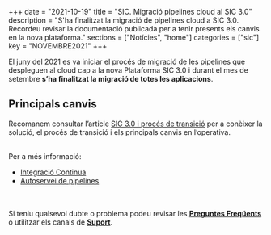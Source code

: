 +++
date        = "2021-10-19"
title       = "SIC. Migració pipelines cloud al SIC 3.0"
description = "S'ha finalitzat la migració de pipelines cloud a SIC 3.0. Recordeu revisar la documentació publicada per a tenir presents els canvis en la nova plataforma."
sections    = ["Notícies", "home"]
categories  = ["sic"]
key         = "NOVEMBRE2021"
+++

El juny del 2021 es va iniciar el procés de migració de les pipelines que despleguen al cloud cap a la
nova Plataforma SIC 3.0 i durant el mes de setembre **s’ha finalitzat la migració de totes les aplicacions**.

## Principals canvis

Recomanem consultar l’article [SIC 3.0 i procés de transició](/sic-serveis/sic20-sic30/) per a
conèixer la solució, el procés de transició i els principals canvis en l’operativa.


<br/>
Per a més informació:

- [Integració Continua](/plataformes/sic/serveis/sic30-serveis/ci/)
- [Autoservei de pipelines](/plataformes/sic/serveis/sic30-serveis/autoservei-pipelines/)

<br/><br/>
Si teniu qualsevol dubte o problema podeu revisar les [**Preguntes Freqüents**](/sic/faq) o
utilitzar els canals de [**Suport**](/sic/suport).